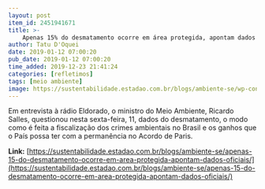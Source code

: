 ```yaml
---
layout: post
item_id: 2451941671
title: >-
    Apenas 15% do desmatamento ocorre em área protegida, apontam dados oficiais
author: Tatu D'Oquei
date: 2019-01-12 07:00:20
pub_date: 2019-01-12 07:00:20
time_added: 2019-12-23 21:41:24
categories: [refletimos]
tags: [meio ambiente]
image: https://sustentabilidade.estadao.com.br/blogs/ambiente-se/wp-content/uploads/sites/92/2019/01/46574304741_ca47aac9ad_k.jpg
---
```


Em entrevista à rádio Eldorado, o ministro do Meio Ambiente, Ricardo Salles, questionou nesta sexta-feira, 11, dados do desmatamento, o modo como é feita a fiscalização dos crimes ambientais no Brasil e os ganhos que o País possa ter com a permanência no Acordo de Paris.

**Link:** [https://sustentabilidade.estadao.com.br/blogs/ambiente-se/apenas-15-do-desmatamento-ocorre-em-area-protegida-apontam-dados-oficiais/](https://sustentabilidade.estadao.com.br/blogs/ambiente-se/apenas-15-do-desmatamento-ocorre-em-area-protegida-apontam-dados-oficiais/)

